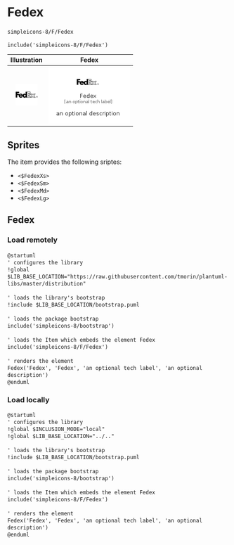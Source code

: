 # Fedex


```text
simpleicons-8/F/Fedex
```

```text
include('simpleicons-8/F/Fedex')
```



| Illustration | Fedex |
| :---: | :---: |
| ![illustration for Illustration](../../simpleicons-8/F/Fedex.png) | ![illustration for Fedex](../../simpleicons-8/F/Fedex.Local.png) |



## Sprites
The item provides the following sriptes:

- `<$FedexXs>`
- `<$FedexSm>`
- `<$FedexMd>`
- `<$FedexLg>`





## Fedex

### Load remotely
```plantuml
@startuml
' configures the library
!global $LIB_BASE_LOCATION="https://raw.githubusercontent.com/tmorin/plantuml-libs/master/distribution"

' loads the library's bootstrap
!include $LIB_BASE_LOCATION/bootstrap.puml

' loads the package bootstrap
include('simpleicons-8/bootstrap')

' loads the Item which embeds the element Fedex
include('simpleicons-8/F/Fedex')

' renders the element
Fedex('Fedex', 'Fedex', 'an optional tech label', 'an optional description')
@enduml
```

### Load locally
```plantuml
@startuml
' configures the library
!global $INCLUSION_MODE="local"
!global $LIB_BASE_LOCATION="../.."

' loads the library's bootstrap
!include $LIB_BASE_LOCATION/bootstrap.puml

' loads the package bootstrap
include('simpleicons-8/bootstrap')

' loads the Item which embeds the element Fedex
include('simpleicons-8/F/Fedex')

' renders the element
Fedex('Fedex', 'Fedex', 'an optional tech label', 'an optional description')
@enduml
```

